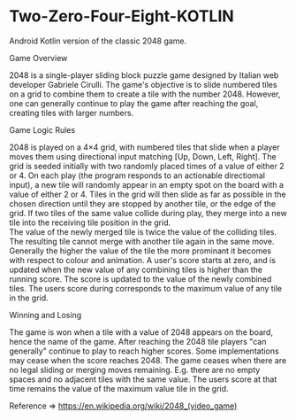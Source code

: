 # Two-Zero-Four-Eight-KOTLIN
Android Kotlin version of the classic 2048 game.

Game Overview

2048 is a single-player sliding block puzzle game designed by Italian web developer Gabriele Cirulli. 
The game's objective is to slide numbered tiles on a grid to combine them to create a tile with the number 2048. 
However, one can generally continue to play the game after reaching the goal, creating tiles with larger numbers.

Game Logic Rules

2048 is played on a 4×4 grid, with numbered tiles that slide when a player moves them using directional input matching [Up, Down, Left, Right].
The grid is seeded initially with two randomly placed times of a value of either 2 or 4.
On each play (the program responds to an actionable directiomal input), a new tile will randomly appear in an empty spot on the board with a value of either 2 or 4. 
Tiles in the grid will then slide as far as possible in the chosen direction until they are stopped by another tile, or the edge of the grid.
If two tiles of the same value collide during play, they merge into a new tile into the receiving tile position in the grid.  
The value of the newly merged tile is twice the value of the colliding tiles.
The resulting tile cannot merge with another tile again in the same move. 
Generally the higher the value of the tile the more prominant it becomes with respect to colour and animation.
A user's score starts at zero, and is updated when the new value of any combining tiles is higher than the running score. The score is updated to the value of the newly combined tiles.
The users score during corresponds to the maximum value of any tile in the grid.

Winning and Losing

The game is won when a tile with a value of 2048 appears on the board, hence the name of the game.
After reaching the 2048 tile players "can generally" continue to play to reach higher scores.  Some implementations may cease when the score reaches 2048.
The game ceases when there are no legal sliding or merging moves remaining. E.g. there are no empty spaces and no adjacent tiles with the same value.
The users score at that time remains the value of the maximum value tile in the grid.


Reference => https://en.wikipedia.org/wiki/2048_(video_game)
